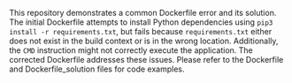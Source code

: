 This repository demonstrates a common Dockerfile error and its solution.  The initial Dockerfile attempts to install Python dependencies using `pip3 install -r requirements.txt`, but fails because `requirements.txt` either does not exist in the build context or is in the wrong location. Additionally, the `CMD` instruction might not correctly execute the application. The corrected Dockerfile addresses these issues.  Please refer to the Dockerfile and Dockerfile_solution files for code examples.
